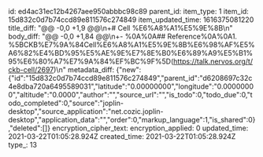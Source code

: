 id: ed4ac31ec12b4267aee950abbbc98c89
parent_id: 
item_type: 1
item_id: 15d832c0d7b74ccd89e811576c274849
item_updated_time: 1616375081220
title_diff: "@@ -0,0 +1,9 @@\\n+# Cell %E6%A8%A1%E5%9E%8B\\n"
body_diff: "@@ -0,0 +1,84 @@\\n+- %0A%0A## Reference%0A%0A1. %5BCKB%E7%9A%84Cell%E6%A8%A1%E5%9E%8B%E6%98%AF%E5%A6%82%E4%BD%95%E5%AE%9E%E7%8E%B0%E6%89%A9%E5%B1%95%E6%80%A7%E7%9A%84%EF%BC%9F%5D(https://talk.nervos.org/t/ckb-cell/2697)\\n"
metadata_diff: {"new":{"id":"15d832c0d7b74ccd89e811576c274849","parent_id":"d6208697c32c4e8dba720a6495589031","latitude":"0.00000000","longitude":"0.00000000","altitude":"0.0000","author":"","source_url":"","is_todo":0,"todo_due":0,"todo_completed":0,"source":"joplin-desktop","source_application":"net.cozic.joplin-desktop","application_data":"","order":0,"markup_language":1,"is_shared":0},"deleted":[]}
encryption_cipher_text: 
encryption_applied: 0
updated_time: 2021-03-22T01:05:28.924Z
created_time: 2021-03-22T01:05:28.924Z
type_: 13